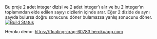 ﻿Bu proje 2 adet integer dizisi ve 2 adet integer'ı alır ve bu 2 integer'ın toplamından elde edilen sayıyı dizilerin içinde
arar. Eğer 2 dizide de aynı sayıda bulursa doğru sonucunu döner bulamazsa yanlış sonucunu döner.
[![Build Status](https://travis-ci.org/maymayan/myDemoApp.svg?branch=master)](https://travis-ci.org/maymayan/myDemoApp)


Heroku demo: https://floating-crag-60783.herokuapp.com